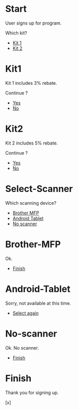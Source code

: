 <!-- Paste contents into any Markdown engine that supports jQuery, such as dillinger.io -->

# Start 

User signs up for program.

Which kit?

* [Kit 1](Kit1)
* [Kit 2](Kit2)

# Kit1 

Kit 1 includes 3% rebate.

Continue ?

* [Yes](Select-Scanner)
* [No](Start)

# Kit2 

Kit 2 includes 5% rebate.

Continue ?

* [Yes](Select-Scanner)
* [No](Start)

# Select-Scanner 

Which scanning device?

* [Brother MFP](Brother-MFP)
* [Android Tablet](Android-Tablet)
* [No scanner](No-scanner)

# Brother-MFP

Ok.

* [Finish](Finish)

# Android-Tablet

Sorry, not available at this time.

* [Select again](Select-Scanner)

# No-scanner 

Ok. No scanner. 

* [Finish](Finish)

# Finish 

Thank you for signing up.


[x]




<script>

$(document).ready( function() {


var aBlock,
  a,
  parentBlock,
  nextBlock

// Make sections
$( "h1" ).each(function( index ) {
  aBlock = $(this).nextUntil("h1").add(this);
  aBlock.wrapAll("<div id='" + $(this).html() + "' class='section' />");
});

// Hide all sections
$('.section').hide();
//show first
$(".section:first").show();

// Wire up links
a = $( "a" );
a.each(function (index) {
  //parentBlock = ?
  //parentBlock.hide();
  nextBlockName = $(this).attr("href");
  //console.log("blockname = " + nextBlockName); 
  
  $(this).on("click", function(nextBlockName) {
    return function(e) {
      e.preventDefault();
      console.log('clicked ' + nextBlockName);
      var nextBlock = $("#" + nextBlockName);
      console.log(nextBlock);
      if (nextBlock) {
        $(".section").hide();
        $("#" + nextBlockName).show();
      } else {
        alert("No section called " + nextBlockName + " exists.");
      }
    };
  }(nextBlockName));
  
});

});

</script>

